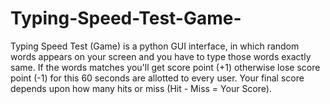 # Typing-Speed-Test-Game-
Typing Speed Test (Game) is a python GUI interface, in which random words appears on your screen and you have to type those words exactly same. If the words matches you'll get score point (+1) otherwise lose score point (-1) for this 60 seconds are allotted to every user. Your final score depends upon how many hits or miss (Hit - Miss = Your Score).
